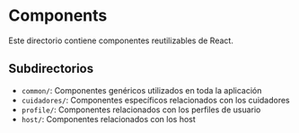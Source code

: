 # Components

Este directorio contiene componentes reutilizables de React.

## Subdirectorios

- `common/`: Componentes genéricos utilizados en toda la aplicación
- `cuidadores/`: Componentes específicos relacionados con los cuidadores
- `profile/`: Componentes relacionados con los perfiles de usuario
- `host/`: Componentes relacionados con los host
